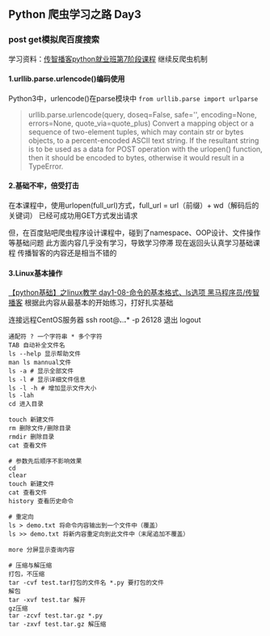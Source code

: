 ## Python 爬虫学习之路 Day3
### post get模拟爬百度搜索
学习资料：[传智播客python就业班第7阶段课程](https://www.youtube.com/watch?v=s0MwZMSel8k&list=PLC664nq_h8b81Eh0jERXmtKk_CWntvUnB&index=7)
继续反爬虫机制

#### 1.urllib.parse.urlencode()编码使用
Python3中，urlencode()在parse模块中
```from urllib.parse import urlparse```

> urllib.parse.urlencode(query, doseq=False, safe='', encoding=None, errors=None, quote_via=quote_plus)
> Convert a mapping object or a sequence of two-element tuples, which may contain str or bytes objects, to a percent-encoded ASCII text string. If the resultant string is to be used as a data for POST operation with the urlopen() function, then it should be encoded to bytes, otherwise it would result in a TypeError.

#### 2.基础不牢，倍受打击
在本课程中，使用urlopen(full_url)方式，full_url = url（前缀）+ wd（解码后的关键词）
已经可成功用GET方式发出请求

但，在百度贴吧爬虫程序设计课程中，碰到了namespace、OOP设计、文件操作等基础问题
此方面内容几乎没有学习，导致学习停滞
现在返回头认真学习基础课程
传播智客的内容还是相当不错的

#### 3.Linux基本操作
[【python基础】之linux教学 day1-08-命令的基本格式、ls选项 黑马程序员/传智播客](https://www.youtube.com/watch?v=LKk_Rtjyh2A&index=8&list=PLNTlJhYDV6sNBSVrIiA_QfIQwk4sPVsBj)
根据此内容从最基本的开始练习，打好扎实基础

连接远程CentOS服务器
ssh root@**.**.**.*** -p 26128
退出 logout

```
通配符 ? 一个字符串 * 多个字符
TAB 自动补全文件名
ls --help 显示帮助文件
man ls mannual文件
ls -a # 显示全部文件
ls -l # 显示详细文件信息
ls -l -h # 增加显示文件大小
ls -lah
cd 进入目录

touch 新建文件
rm 删除文件/删除目录
rmdir 删除目录
cat 查看文件

# 参数先后顺序不影响效果
cd
clear
touch 新建文件
cat 查看文件
history 查看历史命令

# 重定向
ls > demo.txt 将命令内容输出到一个文件中（覆盖）
ls >> demo.txt 将新内容重定向到此文件中（末尾追加不覆盖）

more 分屏显示查询内容

# 压缩与解压缩
打包，不压缩
tar -cvf test.tar打包的文件名 *.py 要打包的文件
解包
tar -xvf test.tar 解开
gz压缩
tar -zcvf test.tar.gz *.py
tar -zxvf test.tar.gz 解压缩


```

